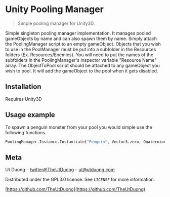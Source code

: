 # Unity Pooling Manager
> Simple pooling manager for Unity3D.


Simple singleton pooling manager implementation. It manages pooled gameObjects by name and can also spawn them by name. Simply attach the PoolingManager script to an empty gameObject. Objects that you wish to use in the PoolManager must be put into a subfolder in the Resources folders (Ex. Resources/Enemies). You will need to put the names of the subfolders in the PoolingManager's inspector variable "Resource Name" array. The ObjectToPool script should be attached to any gameObject you wish to pool. It will add the gameObject to the pool when it gets disabled. 

## Installation

Requires Unity3D


## Usage example

To spawn a penguin monster from your pool you would simple use the following functions.
```sh
PoolingManager.Instance.Instantiate("Penguin", Vector3.zero, Quaternion.identity);
```

## Meta

Ut Duong – [twitter@TheUtDuong](https://twitter.com/TheUtDuong) – ut@utduong.com

Distributed under the GPL3.0 license. See ``LICENSE`` for more information.

[https://github.com/TheUtDuong](https://github.com/TheUtDuong)

[npm-image]: https://img.shields.io/npm/v/datadog-metrics.svg?style=flat-square
[npm-url]: https://npmjs.org/package/datadog-metrics
[npm-downloads]: https://img.shields.io/npm/dm/datadog-metrics.svg?style=flat-square
